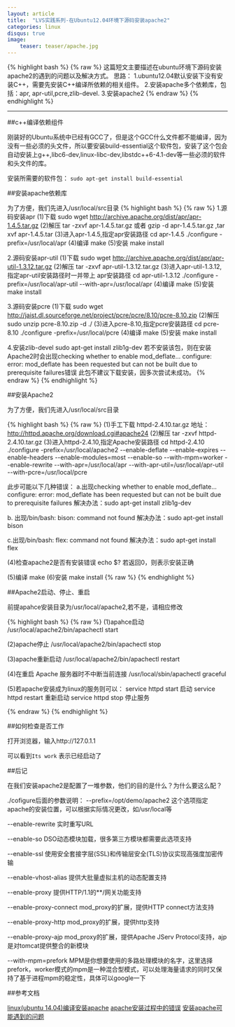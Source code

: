 ```yaml
---
layout: article
title:  "LVS实践系列-在Ubuntu12.04环境下源码安装apache2"
categories: linux
disqus: true
image:
    teaser: teaser/apache.jpg
---
```


{% highlight bash %}
{% raw %}
这篇短文主要描述在ubuntu环境下源码安装apache2的遇到的问题以及解决方式。
思路：
1.ubuntu12.04默认安装下没有安装C++，需要先安装C++编译所依赖的相关组件。
2.安装apache多个依赖库，包括：apr, apr-util,pcre,zlib-devel.
3.安装apache2
{% endraw %}
{% endhighlight %}

---

##c++编译依赖组件

刚装好的Ubuntu系统中已经有GCC了，但是这个GCC什么文件都不能编译，因为没有一些必须的头文件，所以要安装build-essential这个软件包，安装了这个包会自动安装上g++,libc6-dev,linux-libc-dev,libstdc++6-4.1-dev等一些必须的软件和头文件的库。

安装所需要的软件包： 
`sudo apt-get install build-essential`


##安装apache依赖库

为了方便，我们先进入/usr/local/src目录
{% highlight bash %}
{% raw %}
1.源码安装apr
(1)下载
sudo wget http://archive.apache.org/dist/apr/apr-1.4.5.tar.gz
(2)解压
tar -zxvf apr-1.4.5.tar.gz
或者 gzip -d apr-1.4.5.tar.gz ,tar xvf apr-1.4.5.tar
(3)进入apr-1.4.5,指定apr安装路径
cd apr-1.4.5
./configure -prefix=/usr/local/apr
(4)编译
make
(5)安装
make install

2.源码安装apr-util
(1)下载
sudo wget http://archive.apache.org/dist/apr/apr-util-1.3.12.tar.gz
(2)解压
tar -zxvf apr-util-1.3.12.tar.gz
(3)进入apr-util-1.3.12,指定apr-util安装路径时一并带上 apr安装路径
cd apr-util-1.3.12
./configure -prefix=/usr/local/apr-util --with-apr=/usr/local/apr
(4)编译
make
(5)安装
make install

3.源码安装pcre
(1)下载
sudo wget http://jaist.dl.sourceforge.net/project/pcre/pcre/8.10/pcre-8.10.zip
(2)解压
sudo unzip pcre-8.10.zip -d ./
(3)进入pcre-8.10,指定pcre安装路径
cd pcre-8.10
./configure -prefix=/usr/local/pcre
(4)编译
make
(5)安装
make install

4.安装zlib-devel
sudo apt-get install zlib1g-dev
若不安装该包，则在安装Apache2时会出现checking whether to enable mod_deflate... configure: error: 
mod_deflate has been requested but can not be built due to prerequisite failures错误
此包不建议下载安装，因多次尝试未成功。
{% endraw %}
{% endhighlight %}

##安装Apache2

为了方便，我们先进入/usr/local/src目录

{% highlight bash %}
{% raw %}
(1)手工下载 httpd-2.4.10.tar.gz  地址：http://httpd.apache.org/download.cgi#apache24
(2)解压
tar -zxvf httpd-2.4.10.tar.gz
(3)进入httpd-2.4.10,指定Apache安装路径
cd httpd-2.4.10
./configure -prefix=/usr/local/apache2 --enable-deflate --enable-expires --enable-headers --enable-modules=most 
--enable-so --with-mpm=worker --enable-rewrite --with-apr=/usr/local/apr --with-apr-util=/usr/local/apr-util 
--with-pcre=/usr/local/pcre

此步可能以下几种错误：
a.出现checking whether to enable mod_deflate... configure: error: mod_deflate has been requested but 
can not be built due to prerequisite failures
解决办法：sudo apt-get install zlib1g-dev

b. 出现/bin/bash: bison: command not found
解决办法：sudo apt-get install bison

c.出现/bin/bash: flex: command not found
解决办法：sudo apt-get install flex

(4)检查apache2是否有安装错误
echo $?
若返回0，则表示安装正确

(5)编译
make
(6)安装
make install
{% raw %}
{% endhighlight %}

##Apache2启动、停止、重启

前提apahce安装目录为/usr/local/apache2,若不是，请相应修改

{% highlight bash %}
{% raw %}
(1)apahce启动
/usr/local/apache2/bin/apachectl start

(2)apache停止
/usr/local/apache2/bin/apachectl stop 

(3)apache重新启动
/usr/local/apache2/bin/apachectl restart

(4)在重启 Apache 服务器时不中断当前连接
/usr/local/sbin/apachectl graceful 

(5)若apache安装成为linux的服务则可以： 
service httpd start 启动 
service httpd restart 重新启动 
service httpd stop 停止服务

{% endraw %}
{% endhighlight %}

##如何检查是否工作

打开浏览器，输入http://127.0.1.1

可以看到`Its work` 表示已经启动了


##后记

在我们安装apache2是配置了一堆参数，他们的目的是什么？为什么要这么配？

./cofigure后面的参数说明：
--prefix=/opt/demo/apache2 这个选项指定apache的安装位置，可以根据实际情况更改，如/usr/local等

--enable-rewrite 实时重写URL

--enable-so DSO动态模块加载，很多第三方模块都需要此选项支持

--enable-ssl 使用安全套接字层(SSL)和传输层安全(TLS)协议实现高强度加密传输

--enable-vhost-alias 提供大批量虚拟主机的动态配置支持

--enable-proxy 提供HTTP/1.1的**/网关功能支持

--enable-proxy-connect mod_proxy的扩展，提供HTTP connect方法支持

--enable-proxy-http mod_proxy的扩展，提供http支持

--enable-proxy-ajp mod_proxy的扩展，提供Apache JServ Protocol支持，ajp是对tomcat提供整合的新模块

--with-mpm=prefork MPM是你想要使用的多路处理模块的名字，这里选择prefork，worker模式的mpm是一种混合型模式，可以处理海量请求的同时又保持了基于进程mpm的稳定性，具体可以google一下

##参考文档

[linux(ubuntu 14.04)编译安装apache](http://blog.csdn.net/ejc2001/article/details/24765355)
[apache安装过程中的错误](http://blog.chinaunix.net/uid-20765335-id-1850491.html)
[安装apache可能遇到的问题](http://dinghaoliang.blog.163.com/blog/static/12654071420097254115963/)

